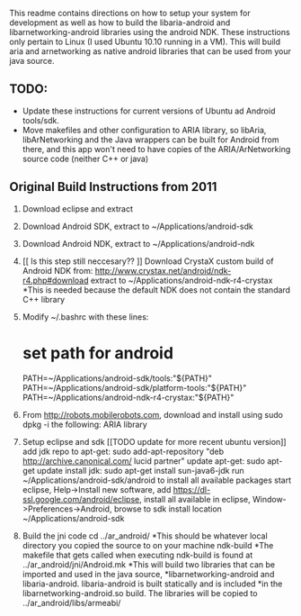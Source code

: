 
This readme contains directions on how to setup your system for development as well as how to
build the libaria-android and libarnetworking-android libraries using the android NDK. These instructions
only pertain to Linux (I used Ubuntu 10.10 running in a VM). This will build aria and arnetworking 
as native android libraries that can be used from your java source.


TODO: 
-----
  * Update these instructions for current versions of Ubuntu ad Android tools/sdk. 
  * Move makefiles and other configuration to ARIA library, so libAria,
    libArNetworking and the Java wrappers can be built for Android from there,
    and this app won't need to have copies of the ARIA/ArNetworking source code
    (neither C++ or java)


Original Build Instructions from 2011
-------------------------------------

1. Download eclipse and extract

2. Download Android SDK, extract to ~/Applications/android-sdk

3. Download Android NDK, extract to ~/Applications/android-ndk

4. [[ Is this step still neccesary?? ]] Download CrystaX custom build of Android NDK from: http://www.crystax.net/android/ndk-r4.php#download
    extract to ~/Applications/android-ndk-r4-crystax
   *This is needed because the default NDK does not contain the standard C++ library
   
5. Modify ~/.bashrc with these lines:
    # set path for android
    PATH=~/Applications/android-sdk/tools:"${PATH}"
    PATH=~/Applications/android-sdk/platform-tools:"${PATH}"
    PATH=~/Applications/android-ndk-r4-crystax:"${PATH}"
	
6. From http://robots.mobilerobots.com, download and install 
   using sudo dpkg -i the following:
    ARIA library
	
7. Setup eclipse and sdk [[TODO update for more recent ubuntu version]]
    add jdk repo to apt-get:  sudo add-apt-repository "deb http://archive.canonical.com/ lucid partner"
    update apt-get:           sudo apt-get update
    install jdk:              sudo apt-get install sun-java6-jdk
    run ~/Applications/android-sdk/android to install all available packages
    start eclipse, Help->Install new software, add https://dl-ssl.google.com/android/eclipse, install all available
    in eclipse, Window->Preferences->Android, browse to sdk install location ~/Applications/android-sdk
	
8. Build the jni code
    cd ../ar_android/
	  *This should be whatever local directory you copied the source to on your machine
    ndk-build
	  *The makefile that gets called when executing ndk-build is found at ../ar_android/jni/Android.mk
	  *This will build two libraries that can be imported and used in the java source,
	  *libarnetworking-android and libaria-android. libaria-android is built statically and is included
    *in the libarnetworking-android.so build. The libraries will be copied to ../ar_android/libs/armeabi/
    
